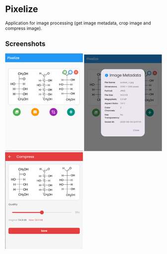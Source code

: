 # Pixelize
Application for image processing (get image metadata, crop image and compress image).

## Screenshots


![Home](assets/t01.png)
![Image Metadata](assets/t02.png)
![Image Compress](assets/t03.png)
